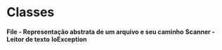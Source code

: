 # Classes

**File - Representação abstrata de um arquivo e seu caminho**
**Scanner - Leitor de texto**
**IoException**
